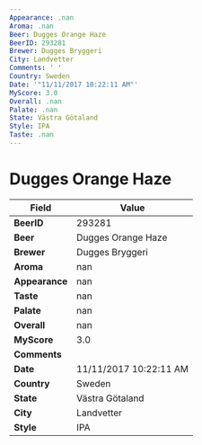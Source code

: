 ```yaml
---
Appearance: .nan
Aroma: .nan
Beer: Dugges Orange Haze
BeerID: 293281
Brewer: Dugges Bryggeri
City: Landvetter
Comments: ' '
Country: Sweden
Date: '"11/11/2017 10:22:11 AM"'
MyScore: 3.0
Overall: .nan
Palate: .nan
State: Västra Götaland
Style: IPA
Taste: .nan
---
```


# Dugges Orange Haze

| Field         | Value |
|---------------|-------|
| **BeerID** | 293281 |
| **Beer** | Dugges Orange Haze |
| **Brewer** | Dugges Bryggeri |
| **Aroma** | nan |
| **Appearance** | nan |
| **Taste** | nan |
| **Palate** | nan |
| **Overall** | nan |
| **MyScore** | 3.0 |
| **Comments** |   |
| **Date** | 11/11/2017 10:22:11 AM |
| **Country** | Sweden |
| **State** | Västra Götaland |
| **City** | Landvetter |
| **Style** | IPA |
